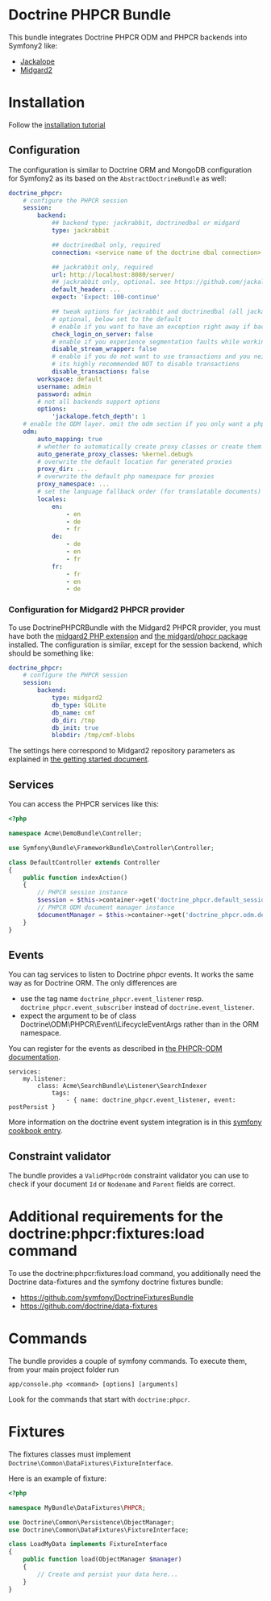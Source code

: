 # Doctrine PHPCR Bundle

This bundle integrates Doctrine PHPCR ODM and PHPCR backends into Symfony2 like:

* [Jackalope](http://jackalope.github.com/)
* [Midgard2](http://midgard-project.org/phpcr/)

# Installation

Follow the [installation tutorial](https://github.com/symfony-cmf/symfony-cmf-docs/blob/master/tutorials/installing-configuring-doctrine-phpcr-odm.rst)


## Configuration

The configuration is similar to Doctrine ORM and MongoDB configuration for Symfony2 as its based
on the `AbstractDoctrineBundle` as well:

``` yaml
doctrine_phpcr:
    # configure the PHPCR session
    session:
        backend:
            ## backend type: jackrabbit, doctrinedbal or midgard
            type: jackrabbit

            ## doctrinedbal only, required
            connection: <service name of the doctrine dbal connection>

            ## jackrabbit only, required
            url: http://localhost:8080/server/
            ## jackrabbit only, optional. see https://github.com/jackalope/jackalope/blob/master/src/Jackalope/RepositoryFactoryJackrabbit.php
            default_header: ...
            expect: 'Expect: 100-continue'

            ## tweak options for jackrabbit and doctrinedbal (all jackalope versions)
            # optional, below set to the default
            # enable if you want to have an exception right away if backend login fails
            check_login_on_server: false
            # enable if you experience segmentation faults while working with binary data in documents
            disable_stream_wrapper: false
            # enable if you do not want to use transactions and you neither want the odm to automatically use transactions
            # its highly recommended NOT to disable transactions
            disable_transactions: false
        workspace: default
        username: admin
        password: admin
        # not all backends support options
        options:
            'jackalope.fetch_depth': 1
    # enable the ODM layer. omit the odm section if you only want a phpcr session but no odm
    odm:
        auto_mapping: true
        # whether to automatically create proxy classes or create them manually
        auto_generate_proxy_classes: %kernel.debug%
        # overwrite the default location for generated proxies
        proxy_dir: ...
        # overwrite the default php namespace for proxies
        proxy_namespace: ...
        # set the language fallback order (for translatable documents)
        locales:
            en:
                - en
                - de
                - fr
            de:
                - de
                - en
                - fr
            fr:
                - fr
                - en
                - de
```

### Configuration for Midgard2 PHPCR provider

To use DoctrinePHPCRBundle with the Midgard2 PHPCR provider, you must have both the [midgard2 PHP extension](http://midgard-project.org/midgard2/#download) and [the midgard/phpcr package](http://packagist.org/packages/midgard/phpcr) installed. The configuration is similar, except for the session backend, which should be something like:

``` yaml
doctrine_phpcr:
    # configure the PHPCR session
    session:
        backend:
            type: midgard2
            db_type: SQLite
            db_name: cmf
            db_dir: /tmp
            db_init: true
            blobdir: /tmp/cmf-blobs
```

The settings here correspond to Midgard2 repository parameters as explained in [the getting started document](http://midgard-project.org/phpcr/#getting_started).

## Services

You can access the PHPCR services like this:

``` php
<?php

namespace Acme\DemoBundle\Controller;

use Symfony\Bundle\FrameworkBundle\Controller\Controller;

class DefaultController extends Controller
{
    public function indexAction()
    {
        // PHPCR session instance
        $session = $this->container->get('doctrine_phpcr.default_session');
        // PHPCR ODM document manager instance
        $documentManager = $this->container->get('doctrine_phpcr.odm.default_document_manager');
    }
}
```

## Events

You can tag services to listen to Doctrine phpcr events. It works the same way
as for Doctrine ORM. The only differences are

* use the tag name ``doctrine_phpcr.event_listener`` resp. ``doctrine_phpcr.event_subscriber`` instead of ``doctrine.event_listener``.
* expect the argument to be of class Doctrine\ODM\PHPCR\Event\LifecycleEventArgs rather than in the ORM namespace.

You can register for the events as described in [the PHPCR-ODM documentation](https://github.com/doctrine/phpcr-odm/).

    services:
        my.listener:
            class: Acme\SearchBundle\Listener\SearchIndexer
                tags:
                    - { name: doctrine_phpcr.event_listener, event: postPersist }

More information on the doctrine event system integration is in this [symfony cookbook entry](http://symfony.com/doc/current/cookbook/doctrine/event_listeners_subscribers.html).

## Constraint validator

The bundle provides a ``ValidPhpcrOdm`` constraint validator you can use to check if your document ``Id`` or ``Nodename`` and ``Parent`` fields are correct.

# Additional requirements for the doctrine:phpcr:fixtures:load command

To use the doctrine:phpcr:fixtures:load command, you additionally need the Doctrine
data-fixtures and the symfony doctrine fixtures bundle:
- https://github.com/symfony/DoctrineFixturesBundle
- https://github.com/doctrine/data-fixtures


# Commands

The bundle provides a couple of symfony commands. To execute them, from your
main project folder run

    app/console.php <command> [options] [arguments]

Look for the commands that start with `doctrine:phpcr`.


# Fixtures

The fixtures classes must implement `Doctrine\Common\DataFixtures\FixtureInterface`.

Here is an example of fixture:

``` php
<?php

namespace MyBundle\DataFixtures\PHPCR;

use Doctrine\Common\Persistence\ObjectManager;
use Doctrine\Common\DataFixtures\FixtureInterface;

class LoadMyData implements FixtureInterface
{
    public function load(ObjectManager $manager)
    {
        // Create and persist your data here...
    }
}
```
